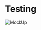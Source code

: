 # Testing
![MockUp](https://github.com/Via707808/Testing/assets/141161616/5c347653-af0b-4447-a5b3-168c508e5576)
